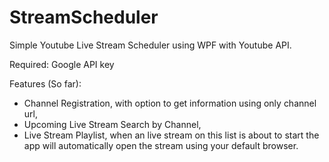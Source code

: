# StreamScheduler
<p>Simple Youtube Live Stream Scheduler using WPF with Youtube API.<p>
<p>Required: Google API key</p>
<p>Features (So far):<p>
<ul>
  <li>Channel Registration, with option to get information using only channel url,</li>
  <li>Upcoming Live Stream Search by Channel,</li>
  <li>Live Stream Playlist, when an live stream on this list is about to start the app will automatically open the stream using your default browser.</li>
</ul>
